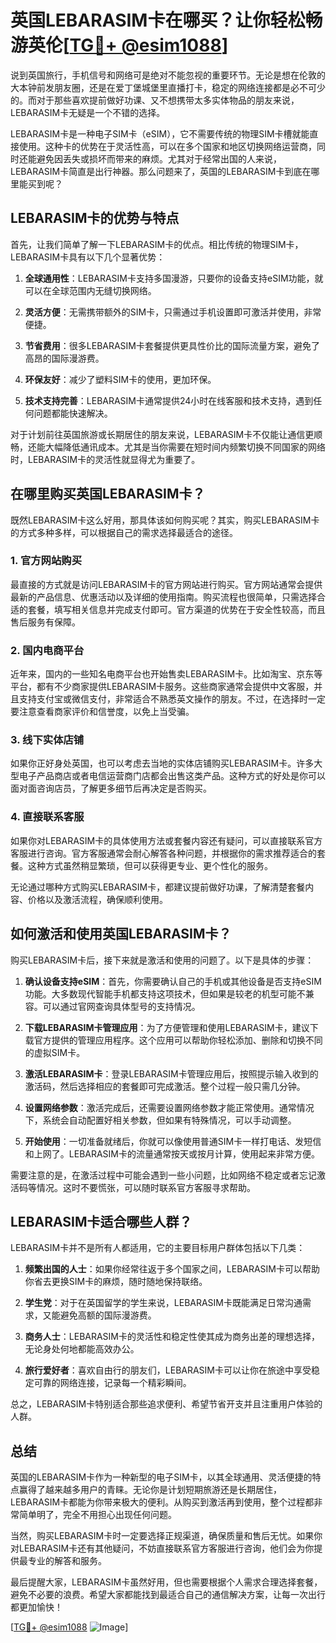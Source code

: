 # 英国LEBARASIM卡在哪买？让你轻松畅游英伦[[TG💪+ @esim1088](https://t.me/s/esim1088)]

说到英国旅行，手机信号和网络可是绝对不能忽视的重要环节。无论是想在伦敦的大本钟前发朋友圈，还是在爱丁堡城堡里直播打卡，稳定的网络连接都是必不可少的。而对于那些喜欢提前做好功课、又不想携带太多实体物品的朋友来说，LEBARASIM卡无疑是一个不错的选择。

LEBARASIM卡是一种电子SIM卡（eSIM），它不需要传统的物理SIM卡槽就能直接使用。这种卡的优势在于灵活性高，可以在多个国家和地区切换网络运营商，同时还能避免因丢失或损坏而带来的麻烦。尤其对于经常出国的人来说，LEBARASIM卡简直是出行神器。那么问题来了，英国的LEBARASIM卡到底在哪里能买到呢？

## LEBARASIM卡的优势与特点

首先，让我们简单了解一下LEBARASIM卡的优点。相比传统的物理SIM卡，LEBARASIM卡具有以下几个显著优势：

1. **全球通用性**：LEBARASIM卡支持多国漫游，只要你的设备支持eSIM功能，就可以在全球范围内无缝切换网络。
   
2. **灵活方便**：无需携带额外的SIM卡，只需通过手机设置即可激活并使用，非常便捷。

3. **节省费用**：很多LEBARASIM卡套餐提供更具性价比的国际流量方案，避免了高昂的国际漫游费。

4. **环保友好**：减少了塑料SIM卡的使用，更加环保。

5. **技术支持完善**：LEBARASIM卡通常提供24小时在线客服和技术支持，遇到任何问题都能快速解决。

对于计划前往英国旅游或长期居住的朋友来说，LEBARASIM卡不仅能让通信更顺畅，还能大幅降低通讯成本。尤其是当你需要在短时间内频繁切换不同国家的网络时，LEBARASIM卡的灵活性就显得尤为重要了。

## 在哪里购买英国LEBARASIM卡？

既然LEBARASIM卡这么好用，那具体该如何购买呢？其实，购买LEBARASIM卡的方式多种多样，可以根据自己的需求选择最适合的途径。

### 1. 官方网站购买

最直接的方式就是访问LEBARASIM卡的官方网站进行购买。官方网站通常会提供最新的产品信息、优惠活动以及详细的使用指南。购买流程也很简单，只需选择合适的套餐，填写相关信息并完成支付即可。官方渠道的优势在于安全性较高，而且售后服务有保障。

### 2. 国内电商平台

近年来，国内的一些知名电商平台也开始售卖LEBARASIM卡。比如淘宝、京东等平台，都有不少商家提供LEBARASIM卡服务。这些商家通常会提供中文客服，并且支持支付宝或微信支付，非常适合不熟悉英文操作的朋友。不过，在选择时一定要注意查看商家评价和信誉度，以免上当受骗。

### 3. 线下实体店铺

如果你正好身处英国，也可以考虑去当地的实体店铺购买LEBARASIM卡。许多大型电子产品商店或者电信运营商门店都会出售这类产品。这种方式的好处是你可以面对面咨询店员，了解更多细节后再决定是否购买。

### 4. 直接联系客服

如果你对LEBARASIM卡的具体使用方法或套餐内容还有疑问，可以直接联系官方客服进行咨询。官方客服通常会耐心解答各种问题，并根据你的需求推荐适合的套餐。这种方式虽然稍显繁琐，但可以获得更专业、更个性化的服务。

无论通过哪种方式购买LEBARASIM卡，都建议提前做好功课，了解清楚套餐内容、价格以及激活流程，确保顺利使用。

## 如何激活和使用英国LEBARASIM卡？

购买LEBARASIM卡后，接下来就是激活和使用的问题了。以下是具体的步骤：

1. **确认设备支持eSIM**：首先，你需要确认自己的手机或其他设备是否支持eSIM功能。大多数现代智能手机都支持这项技术，但如果是较老的机型可能不兼容。可以通过官网查询具体型号的支持情况。

2. **下载LEBARASIM卡管理应用**：为了方便管理和使用LEBARASIM卡，建议下载官方提供的管理应用程序。这个应用可以帮助你轻松添加、删除和切换不同的虚拟SIM卡。

3. **激活LEBARASIM卡**：登录LEBARASIM卡管理应用后，按照提示输入收到的激活码，然后选择相应的套餐即可完成激活。整个过程一般只需几分钟。

4. **设置网络参数**：激活完成后，还需要设置网络参数才能正常使用。通常情况下，系统会自动配置好相关参数，但如果有特殊情况，可以手动调整。

5. **开始使用**：一切准备就绪后，你就可以像使用普通SIM卡一样打电话、发短信和上网了。LEBARASIM卡的流量通常按天或按月计算，使用起来非常方便。

需要注意的是，在激活过程中可能会遇到一些小问题，比如网络不稳定或者忘记激活码等情况。这时不要慌张，可以随时联系官方客服寻求帮助。

## LEBARASIM卡适合哪些人群？

LEBARASIM卡并不是所有人都适用，它的主要目标用户群体包括以下几类：

1. **频繁出国的人士**：如果你经常往返于多个国家之间，LEBARASIM卡可以帮助你省去更换SIM卡的麻烦，随时随地保持联络。

2. **学生党**：对于在英国留学的学生来说，LEBARASIM卡既能满足日常沟通需求，又能避免高额的国际漫游费。

3. **商务人士**：LEBARASIM卡的灵活性和稳定性使其成为商务出差的理想选择，无论身处何地都能高效办公。

4. **旅行爱好者**：喜欢自由行的朋友们，LEBARASIM卡可以让你在旅途中享受稳定可靠的网络连接，记录每一个精彩瞬间。

总之，LEBARASIM卡特别适合那些追求便利、希望节省开支并且注重用户体验的人群。

## 总结

英国的LEBARASIM卡作为一种新型的电子SIM卡，以其全球通用、灵活便捷的特点赢得了越来越多用户的青睐。无论你是计划短期旅游还是长期居住，LEBARASIM卡都能为你带来极大的便利。从购买到激活再到使用，整个过程都非常简单明了，完全不用担心出现任何问题。

当然，购买LEBARASIM卡时一定要选择正规渠道，确保质量和售后无忧。如果你对LEBARASIM卡还有其他疑问，不妨直接联系官方客服进行咨询，他们会为你提供最专业的解答和服务。

最后提醒大家，LEBARASIM卡虽然好用，但也需要根据个人需求合理选择套餐，避免不必要的浪费。希望大家都能找到最适合自己的通信解决方案，让每一次出行都更加愉快！

[[TG💪+ @esim1088](https://t.me/s/esim1088) ![Image](https://i.postimg.cc/4NQfJmqS/Snipaste-2025-05-13-00-14-12.png)]
